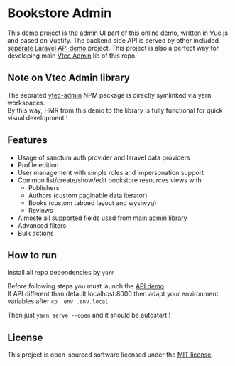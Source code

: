# Bookstore Admin

This demo project is the admin UI part of [this online demo](https://vtec-bookstore-demo.okami101.io/admin), written in Vue.js and based on Vuetify.
The backend side API is served by other included [separate Laravel API demo](../laravel) project.
This project is also a perfect way for developing main [Vtec Admin](../../packages/admin) lib of this repo.

## Note on Vtec Admin library

The seprated [vtec-admin](../../packages/admin) NPM package is directly symlinked via yarn workspaces.\
By this way, HMR from this demo to the library is fully functional for quick visual development !

## Features

* Usage of sanctum auth provider and laravel data providers
* Profile edition
* User management with simple roles and impersonation support
* Common list/create/show/edit bookstore resources views with :
  * Publishers
  * Authors (custom paginable data iterator)
  * Books (custom tabbed layout and wysiwyg)
  * Reviews
* Almoste all supported fields used from main admin library
* Advanced filters
* Bulk actions

## How to run

Install all repo dependencies by `yarn`

Before following steps you must launch the [API demo](../laravel).\
If API different than default localhost:8000 then adapt your environment variables after `cp .env .env.local`

Then just `yarn serve --open` and it should be autostart !

## License

This project is open-sourced software licensed under the [MIT license](https://adr1enbe4udou1n.mit-license.org).
